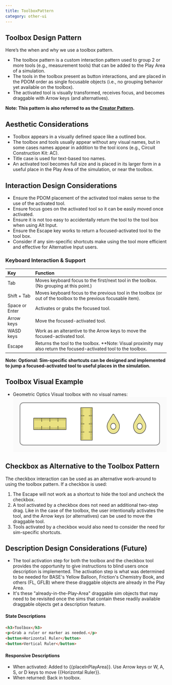 ```yaml
---
title: ToolboxPattern
category: other-ui
---
```


## Toolbox Design Pattern

Here’s the when and why we use a toolbox pattern.

- The toolbox pattern is a custom interaction pattern used to group 2 or more tools (e.g., measurement tools) that can be added to the Play Area of a simulation.
- The tools in the toolbox present as button interactions, and are placed in the PDOM order as single focusable objects (i.e., no grouping behavior yet available on the toolbox).
- The activated tool is visually transformed, receives focus, and becomes draggable with Arrow keys (and alternatives).

**Note: This pattern is also referred to as the [Creator Pattern](https://phetsims.github.io/scenery/examples/creator-pattern.html).**

## Aesthetic Considerations
* Toolbox appears in a visually defined space like a outlined box.
* The toolbox and tools usually appear without any visual names, but in some cases names appear in addition to the tool icons (e.g., Circuit Construction Kit: AC).
* Title case is used for text-based too names.
* An activated tool becomes full size and is placed in its larger form in a useful place in the Play Area of the simulation, or near the toolbox.


## Interaction Design Considerations
- Ensure the PDOM placement of the activated tool makes sense to the use of the activated tool.
- Ensure focus goes on the activated tool so it can be easily moved once activated.
- Ensure it is not too easy to accidentally return the tool to the tool box when using Alt Input.
- Ensure the Escape key works to return a focused-activated tool to the tool box.
- Consider if any sim-specific shortcuts make using the tool more efficient and effective for Alternative Input users.


### Keyboard Interaction & Support
| Key | Function |
| :-- | :------- |
|Tab | Moves keyboard focus to the first/next tool in the toolbox. (No grouping at this point.) |
|Shift + Tab | Moves keyboard focus to the previous tool in the toolbox (or out of the toolbox to the previous focusable item). |
|Space or Enter | Activates or grabs the focused tool. |
|Arrow keys | Move the focused-activated tool. |
|WASD keys| Work as an alterantive to the Arrow keys to move the focused-activated tool. |
|Escape | Returns the tool to the toolbox. **Note: Visual proximity may also return the focused-activated tool to the toolbox. |
**Note: Optional: Sim-specific shortcuts can be designed and implemented to jump a focused-activated tool to useful places in the simulation.**



## Toolbox Visual Example
- Geometric Optics
  Visual toolbox with no visual names:
  ![alt text "Sample toolbox for Geometric Optics"](images/go-toolbox.png "Geometric Optics, toolbox")



## Checkbox as Alternative to the Toolbox Pattern
The checkbox interaction can be used as an alternative work-around to using the toolbox pattern. If a checkbox is used:
1. The Escape will not work as a shortcut to hide the tool and uncheck the checkbox.
2. A tool activated by a checkbox does not need an additional two-step drag. Like in the case of the toolbox, the user intentionally activates the tool, and the Arrow keys (or alternatives) can be used to move the draggable tool.
3. Tools activated by a checkbox would also need to consider the need for sim-specific shortcuts.


## Description Design Considerations (Future)
- The tool activation step for both the toolbox and the checkbox tool provides the opportunity to give instructions to blind users once description is implemented. The activation step is what was determined to be needed for BASE's Yellow Balloon, Friction's Chemistry Book, and others (FL, GFLB) where these draggable objects are already in the Play Area.
- It's these "already-in-the-Play-Area" draggable sim objects that may need to be revisited once the sims that contain these readily available draggable objects get a description feature.

#### State Descriptions
```html
<h3>Toolbox</h3>
<p>Grab a ruler or marker as needed.</p>
<button>Horizontal Ruler</button>
<button>Vertical Ruler</button>
```
#### Responsive Descriptions
* When activated: Added to {{placeInPlayArea}}. Use Arrow keys or W, A, S, or D keys to move {{Horizontal Ruler}}.
* When returned: Back in toolbox.

